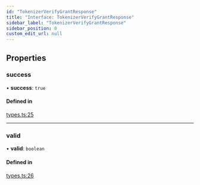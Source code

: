```yaml
---
id: "TokenizerVerifyGrantResponse"
title: "Interface: TokenizerVerifyGrantResponse"
sidebar_label: "TokenizerVerifyGrantResponse"
sidebar_position: 0
custom_edit_url: null
---
```


## Properties

### success

• **success**: ``true``

#### Defined in

[types.ts:25](https://github.com/refinery-labs/lunasec-monorepo/blob/caaad15/js/sdks/packages/tokenizer-sdk/src/types.ts#L25)

___

### valid

• **valid**: `boolean`

#### Defined in

[types.ts:26](https://github.com/refinery-labs/lunasec-monorepo/blob/caaad15/js/sdks/packages/tokenizer-sdk/src/types.ts#L26)
